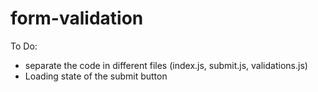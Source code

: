 # form-validation

To Do:
- separate the code in different files (index.js, submit.js, validations.js)
- Loading state of the submit button
